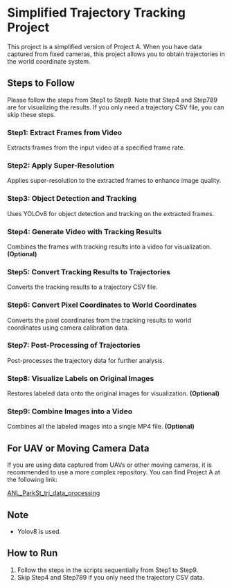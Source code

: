 # Simplified Trajectory Tracking Project

This project is a simplified version of Project A. When you have data captured from fixed cameras, this project allows you to obtain trajectories in the world coordinate system.

## Steps to Follow

Please follow the steps from Step1 to Step9. Note that Step4 and Step789 are for visualizing the results. If you only need a trajectory CSV file, you can skip these steps.

### Step1: Extract Frames from Video
Extracts frames from the input video at a specified frame rate.

### Step2: Apply Super-Resolution
Applies super-resolution to the extracted frames to enhance image quality.

### Step3: Object Detection and Tracking
Uses YOLOv8 for object detection and tracking on the extracted frames.

### Step4: Generate Video with Tracking Results
Combines the frames with tracking results into a video for visualization. **(Optional)**

### Step5: Convert Tracking Results to Trajectories
Converts the tracking results to a trajectory CSV file.

### Step6: Convert Pixel Coordinates to World Coordinates
Converts the pixel coordinates from the tracking results to world coordinates using camera calibration data.

### Step7: Post-Processing of Trajectories
Post-processes the trajectory data for further analysis.

### Step8: Visualize Labels on Original Images
Restores labeled data onto the original images for visualization. **(Optional)**

### Step9: Combine Images into a Video
Combines all the labeled images into a single MP4 file. **(Optional)**

## For UAV or Moving Camera Data

If you are using data captured from UAVs or other moving cameras, it is recommended to use a more complex repository. You can find Project A at the following link:

[ANL_ParkSt_trj_data_processing](<(https://github.com/Keke-Long/ANL_ParkSt_trj_data_processing)>)


## Note

- Yolov8 is used.

## How to Run

1. Follow the steps in the scripts sequentially from Step1 to Step9.
2. Skip Step4 and Step789 if you only need the trajectory CSV data.


